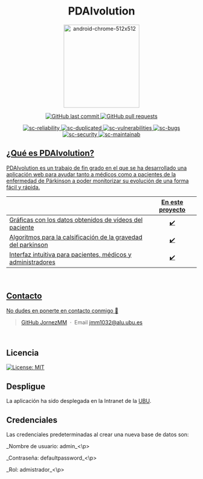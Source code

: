 <h1 align="center" color="blue">PDAIvolution</h1>
<p align="center">
  <img src="https://github.com/JornezMM/PDAIvolution/assets/116637449/9305d2e5-e800-4de4-90cf-5cef9ea6c017" alt="android-chrome-512x512" height="220" width="200">
</p>
<p align="center">
    <a href="https://github.com/JornezMM/PDAIvolution/commits/main">
    <img src="https://img.shields.io/github/last-commit/JornezMM/PDAIvolution.svg?style=flat-square&logo=github&logoColor=white"
         alt="GitHub last commit">
    </a>
    <a href="https://github.com/JornezMM/PDAIvolution/pulls">
    <img src="https://img.shields.io/github/issues-pr-raw/JornezMM/PDAIvolution.svg?style=flat-square&logo=github&logoColor=white"
         alt="GitHub pull requests">
    </a> 
</p>
<p align="center">
<a href = "https://sonarcloud.io/summary/new_code?id=JornezMM_tfg">
<img src="https://sonarcloud.io/api/project_badges/measure?project=JornezMM_tfg&metric=reliability_rating" alt="sc-reliability">
</a>
<a href = "https://sonarcloud.io/summary/new_code?id=JornezMM_tfg">
<img src="https://sonarcloud.io/api/project_badges/measure?project=JornezMM_tfg&metric=duplicated_lines_density" alt="sc-duplicated">
</a>
<a href = "https://sonarcloud.io/summary/new_code?id=JornezMM_tfg">
<img src="https://sonarcloud.io/api/project_badges/measure?project=JornezMM_tfg&metric=vulnerabilities" alt="sc-vulnerabilities">
</a>
<a href = "https://sonarcloud.io/summary/new_code?id=JornezMM_tfg">
<img src="https://sonarcloud.io/api/project_badges/measure?project=JornezMM_tfg&metric=bugs" alt="sc-bugs">
</a>
<a href = "https://sonarcloud.io/summary/new_code?id=JornezMM_tfg">

<img src="https://sonarcloud.io/api/project_badges/measure?project=JornezMM_tfg&metric=security_rating" alt="sc-security">
</a>
<a href = "https://sonarcloud.io/summary/new_code?id=JornezMM_tfg">
<img src="https://sonarcloud.io/api/project_badges/measure?project=JornezMM_tfg&metric=sqale_rating" alt="sc-maintainab">

</p>

## ¿Qué es PDAIvolution?

PDAIvolution es un trabajo de fin grado en el que se ha desarrollado una aplicación web para ayudar tanto a médicos como a pacientes de la enfermedad de Párkinson a poder monitorizar su evolución de una forma fácil y rápida.


|                            | En este proyecto  | 
| -------------------------- | :----------------: | 
| Gráficas con los datos obtenidos de vídeos del paciente  |         ✔️         |   
| Algoritmos para la calsificación de la gravedad del parkinson |         ✔️         |    
| Interfaz intuitiva para pacientes, médicos y administradores         |         ✔️         |    

<br />

## Contacto

No dudes en ponerte en contacto conmigo 💌

> GitHub [JornezMM](https://github.com/JornezMM) &nbsp;&middot;&nbsp; Email [jmm1032@alu.ubu.es](mailto:jmm1032@alu.ubu.es)

<br />


## Licencia

[![License: MIT](https://img.shields.io/badge/License-MIT-yellow.svg)](https://opensource.org/licenses/MIT)


## Despligue

La aplicación ha sido desplegada en la Intranet de la [UBU](http://10.168.168.34:9000).

## Credenciales

Las credenciales predeterminadas al crear una nueva base de datos son:
<p>_Nombre de usuario: admin_<\p>
<p>_Contraseña: defaultpassword_<\p>
<p>_Rol: admistrador_<\p>

